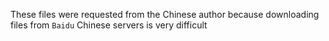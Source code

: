These files were requested from the Chinese author because downloading files from `Baidu` Chinese servers is very difficult
